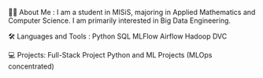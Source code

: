 👩‍💻 About Me :
I am a student in MISiS, majoring in Applied Mathematics and Computer Science.
I am primarily interested in Big Data Engineering.

🛠️ Languages and Tools :
Python SQL MLFlow Airflow Hadoop DVC

💻 Projects:
Full-Stack Project
Python and ML Projects (MLOps concentrated)
